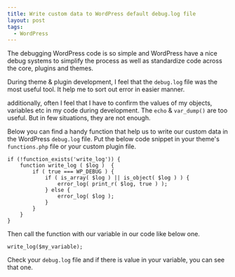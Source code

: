 ```yaml
---
title: Write custom data to WordPress default debug.log file
layout: post
tags:
  - WordPress
---
```


The debugging WordPress code is so simple and WordPress have a nice debug systems to simplify the process as well as standardize code across the core, plugins and themes.

During theme & plugin development, I feel that the `debug.log` file was the most useful tool. It help me to sort out error in easier manner.

additionally, often I feel that I have to confirm the values of my objects, variables etc in my code during development. The `echo` & `var_dump()` are too useful. But in few situations, they are not enough.

Below you can find a handy function that help us to write our custom data in the WordPress `debug.log` file. Put the below code snippet in your theme's `functions.php` file or your custom plugin file.

	if (!function_exists('write_log')) {
		function write_log ( $log )  {
			if ( true === WP_DEBUG ) {
				if ( is_array( $log ) || is_object( $log ) ) {
					error_log( print_r( $log, true ) );
				} else {
					error_log( $log );
				}
			}
		}
	}


Then call the function with our variable in our code like below one.

	write_log($my_variable);

Check your `debug.log` file and if there is value in your variable, you can see that one.
